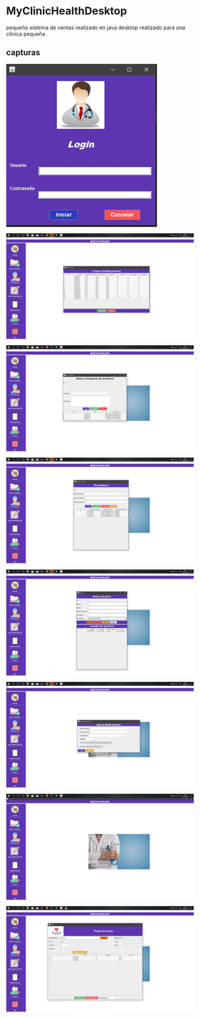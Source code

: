 # MyClinicHealthDesktop
pequeño sistema de ventas realizado en java desktop realizado para una clinica pequeña
## capturas

![](https://github.com/julioolivares90/MyClinicHealthDesktop/blob/master/imagenes/img1.jpg)


![](https://github.com/julioolivares90/MyClinicHealthDesktop/blob/master/imagenes/img2.jpg)

![](https://github.com/julioolivares90/MyClinicHealthDesktop/blob/master/imagenes/img3.jpg)

![](https://github.com/julioolivares90/MyClinicHealthDesktop/blob/master/imagenes/img4.jpg)

![](https://github.com/julioolivares90/MyClinicHealthDesktop/blob/master/imagenes/img5.jpg)

![](https://github.com/julioolivares90/MyClinicHealthDesktop/blob/master/imagenes/img6.jpg)


![](https://github.com/julioolivares90/MyClinicHealthDesktop/blob/master/imagenes/img7.jpg)

![](https://github.com/julioolivares90/MyClinicHealthDesktop/blob/master/imagenes/img8.jpg)

